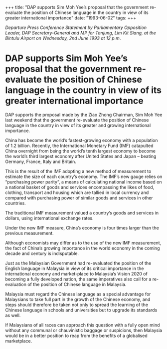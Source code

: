 +++ 
title: "DAP supports Sim Moh Yee’s proposal that the government re-evaluate the position of Chinese language in the country in view of its greater international importance"
date: "1993-06-02"
tags:
+++

_Departure Press Conference Statement by Parliamentary Opposition Leader, DAP Secretary-General and MP for Tanjung, Lim Kit Siang, at the Bintulu Airport on Wednesday, 2nd June 1993 at 12 p.m_.	  

# DAP supports Sim Moh Yee’s proposal that the government re-evaluate the position of Chinese language in the country in view of its greater international importance

DAP supports the proposal made by the Ziao Zhong Chairman, Sim Moh Yee last weekend that the government re-evaluate the position of Chinese language in the country in view of its greater and growing international importance.</u>

China has become the world’s fastest-growing economy with a population of 1.2 billion. Recently, the International Monetary Fund (IMF) catapulted China overnight from being the world’s tenth largest economy to become the world’s third largest economy after United States and Japan – beating Germany, France, Italy and Britain.

This is the result of the IMF adopting a new method of measurement to estimate the size of each country’s economy. The IMF’s new gauge relies on “purchasing power parity”, a means of calculating national income based on a national basket of goods and services encompassing the likes of food, clothing, transport and housing which are tallied in local currency and compared with purchasing power of similar goods and services in other countries.

The traditional IMF measurement valued a country’s goods and services in dollars, using international exchange rates.

Under the new IMF measure, China’s economy is four times larger than the previous measurement.

Although economists may differ as to the use of the new IMF measurement, the fact of China’s growing importance in the world economy in the coming decade and century is indisputable.

Just as the Malaysian Government had re-evaluated the position of the English language in Malaysia in view of its critical importance in the international economy and market-place to Malaysia’s Vision 2020 of becoming a fully developed nation, the same imperatives also call for a re-evaluation of the position of Chinese language in Malaysia.

Malaysia must regard the Chinese language as a special advantage for Malaysians to take full part in the growth of the Chinese economy, and steps should therefore be taken not only to spread the learning of the Chinese language in schools and universities but to upgrade its standards as well.

If Malaysians of all races can approach this question with a fully open mind without any communal or chauvinistic baggage or suspicions, then Malaysia would be in a better position to reap from the benefits of a globalised marketplace.
 
